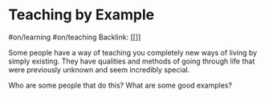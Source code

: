 # Teaching by Example
#on/learning #on/teaching
Backlink: [[]]

Some people have a way of teaching you completely new ways of living by simply existing. They have qualities and methods of going through life that were previously unknown and seem incredibly special. 

Who are some people that do this?
What are some good examples?
